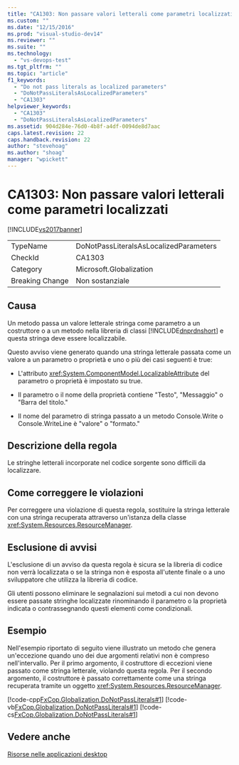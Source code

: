 ```yaml
---
title: "CA1303: Non passare valori letterali come parametri localizzati | Microsoft Docs"
ms.custom: ""
ms.date: "12/15/2016"
ms.prod: "visual-studio-dev14"
ms.reviewer: ""
ms.suite: ""
ms.technology: 
  - "vs-devops-test"
ms.tgt_pltfrm: ""
ms.topic: "article"
f1_keywords: 
  - "Do not pass literals as localized parameters"
  - "DoNotPassLiteralsAsLocalizedParameters"
  - "CA1303"
helpviewer_keywords: 
  - "CA1303"
  - "DoNotPassLiteralsAsLocalizedParameters"
ms.assetid: 904d284e-76d0-4b8f-a4df-0094de8d7aac
caps.latest.revision: 22
caps.handback.revision: 22
author: "stevehoag"
ms.author: "shoag"
manager: "wpickett"
---
```

# CA1303: Non passare valori letterali come parametri localizzati
[!INCLUDE[vs2017banner](../code-quality/includes/vs2017banner.md)]

|||  
|-|-|  
|TypeName|DoNotPassLiteralsAsLocalizedParameters|  
|CheckId|CA1303|  
|Category|Microsoft.Globalization|  
|Breaking Change|Non sostanziale|  
  
## Causa  
 Un metodo passa un valore letterale stringa come parametro a un costruttore o a un metodo nella libreria di classi [!INCLUDE[dnprdnshort](../code-quality/includes/dnprdnshort_md.md)] e questa stringa deve essere localizzabile.  
  
 Questo avviso viene generato quando una stringa letterale passata come un valore a un parametro o proprietà e uno o più dei casi seguenti è true:  
  
-   L'attributo <xref:System.ComponentModel.LocalizableAttribute> del parametro o proprietà è impostato su true.  
  
-   Il parametro o il nome della proprietà contiene "Testo", "Messaggio" o "Barra del titolo."  
  
-   Il nome del parametro di stringa passato a un metodo Console.Write o Console.WriteLine è "valore" o "formato."  
  
## Descrizione della regola  
 Le stringhe letterali incorporate nel codice sorgente sono difficili da localizzare.  
  
## Come correggere le violazioni  
 Per correggere una violazione di questa regola, sostituire la stringa letterale con una stringa recuperata attraverso un'istanza della classe <xref:System.Resources.ResourceManager>.  
  
## Esclusione di avvisi  
 L'esclusione di un avviso da questa regola è sicura se la libreria di codice non verrà localizzata o se la stringa non è esposta all'utente finale o a uno sviluppatore che utilizza la libreria di codice.  
  
 Gli utenti possono eliminare le segnalazioni sui metodi a cui non devono essere passate stringhe localizzate rinominando il parametro o la proprietà indicata o contrassegnando questi elementi come condizionali.  
  
## Esempio  
 Nell'esempio riportato di seguito viene illustrato un metodo che genera un'eccezione quando uno dei due argomenti relativi non è compreso nell'intervallo.  Per il primo argomento, il costruttore di eccezioni viene passato come stringa letterale, violando questa regola.  Per il secondo argomento, il costruttore è passato correttamente come una stringa recuperata tramite un oggetto <xref:System.Resources.ResourceManager>.  
  
 [!code-cpp[FxCop.Globalization.DoNotPassLiterals#1](../code-quality/codesnippet/CPP/ca1303-do-not-pass-literals-as-localized-parameters_1.cpp)]
 [!code-vb[FxCop.Globalization.DoNotPassLiterals#1](../code-quality/codesnippet/VisualBasic/ca1303-do-not-pass-literals-as-localized-parameters_1.vb)]
 [!code-cs[FxCop.Globalization.DoNotPassLiterals#1](../code-quality/codesnippet/CSharp/ca1303-do-not-pass-literals-as-localized-parameters_1.cs)]  
  
## Vedere anche  
 [Risorse nelle applicazioni desktop](../Topic/Resources%20in%20Desktop%20Apps.md)